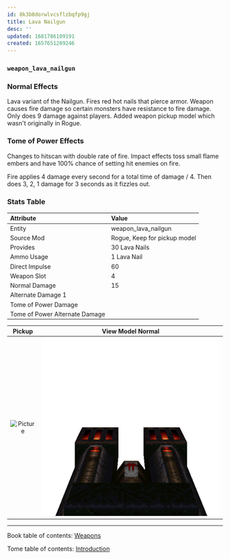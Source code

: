 ```yaml
---
id: 8k3b8dorwlvcsflzbqfp9gj
title: Lava Nailgun
desc: ''
updated: 1681786109191
created: 1657651289246
---
```

### `weapon_lava_nailgun`

### Normal Effects
Lava variant of the Nailgun.  Fires red hot nails that pierce armor.  Weapon
causes fire damage so certain monsters have resistance to fire damage.  Only
does 9 damage against players.  Added weapon pickup model which wasn't
originally in Rogue.

### Tome of Power Effects
Changes to hitscan with double rate of fire.  Impact effects toss small flame
embers and have 100% chance of setting hit enemies on fire.

Fire applies 4 damage every second for a total time of damage / 4.  Then does
3, 2, 1 damage for 3 seconds as it fizzles out.

### Stats Table

|Attribute                     |Value                          |
|:-----------------------------|:------------------------------|
|Entity                        |weapon_lava_nailgun            |
|Source Mod                    |Rogue, Keep for pickup model   |
|Provides                      |30 Lava Nails                  |
|Ammo Usage                    |1 Lava Nail                    |
|Direct Impulse                |60                             |
|Weapon Slot                   |4                              |
|Normal Damage                 |15                             |
|Alternate Damage 1            |                               |
|Tome of Power Damage          |                               |
|Tome of Power Alternate Damage|                               |

|Pickup|View Model Normal|
|:---:|:---:|
![Picture](assets/img/weapon_lavanail.png)|![Picture](assets/img/v_lavanail.png)|

-------------------------------------------------------------------------------
Book table of contents: [Weapons](3.0-Weapons.md)
<br />

Tome table of contents: [Introduction](1.0-Introduction.md)